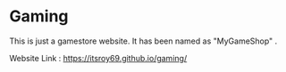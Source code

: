 # Gaming

This is just a gamestore website. It has been named as "MyGameShop" .

Website Link : https://itsroy69.github.io/gaming/
